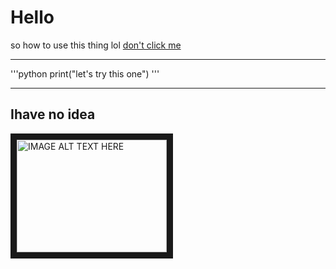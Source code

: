 # Hello
so how to use this thing lol 
[don't click me](https://www.youtube.com/watch?v=qz0aGYrrlhU)

---

'''python
print("let's try this one")
'''

***

## Ihave no idea

<a href="http://www.youtube.com/watch?feature=player_embedded&v=YOUTUBE_VIDEO_ID_HERE
" target="_blank"><img src="http://img.youtube.com/vi/YOUTUBE_VIDEO_ID_HERE/0.jpg" 
alt="IMAGE ALT TEXT HERE" width="240" height="180" border="10" /></a>
